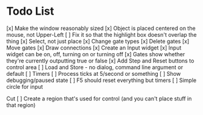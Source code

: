 # Todo List

[x]  Make the window reasonably sized
[x]  Object is placed centered on the mouse, not Upper-Left
[ ]  Fix it so that the highlight box doesn't overlap the thing
[x]  Select, not just place
[x]  Change gate types
[x]  Delete gates
[x]  Move gates
[x]  Draw connections
[x]  Create an Input widget
[x]  Input widget can be on, off, turning on or turning off
[x]  Gates show whether they're currently outputting true or false
[x]  Add Step and Reset buttons to control area
[ ]  Load and Store - no dialog, command line argument or default
[ ]  Timers
[ ]  Process ticks at 5/second or something
[ ]  Show debugging/paused state
[ ]  F5 should reset everything but timers
[ ]  Simple circle for input

Cut
[ ]  Create a region that's used for control (and you can't place stuff in that region)
